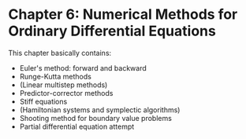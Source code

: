 # Chapter 6: Numerical Methods for Ordinary Differential Equations

This chapter basically contains:
- Euler's method: forward and backward
- Runge-Kutta methods
- (Linear multistep methods)
- Predictor-corrector methods
- Stiff equations
- (Hamiltonian systems and symplectic algorithms)
- Shooting method for boundary value problems
- Partial differential equation attempt
